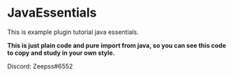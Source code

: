 # JavaEssentials
This is example plugin tutorial java essentials.

**This is just plain code and pure import from java, so you can see this code to copy and study in your own style.**

Discord: Zeepss#6552
